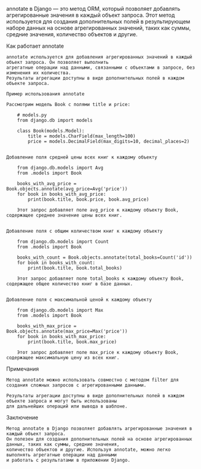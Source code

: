 annotate в Django — это метод ORM, который позволяет добавлять агрегированные значения в каждый объект запроса. 
Этот метод используется для создания дополнительных полей в результирующем наборе данных на основе агрегированных значений, 
таких как суммы, средние значения, количество объектов и другие.


Как работает annotate

    annotate используется для добавления агрегированных значений в каждый объект запроса. Он позволяет выполнить 
    агрегатные операции над данными, связанными с объектами в запросе, без изменения их количества. 
    Результаты агрегации доступны в виде дополнительных полей в каждом объекте запроса.
    
    Пример использования annotate
    
    Рассмотрим модель Book с полями title и price:
        
        # models.py
        from django.db import models
        
        class Book(models.Model):
            title = models.CharField(max_length=100)
            price = models.DecimalField(max_digits=10, decimal_places=2)

    
    Добавление поля средней цены всех книг к каждому объекту
        
        from django.db.models import Avg
        from .models import Book
        
        books_with_avg_price = Book.objects.annotate(avg_price=Avg('price'))
        for book in books_with_avg_price:
            print(book.title, book.price, book.avg_price)
        
        Этот запрос добавляет поле avg_price к каждому объекту Book, содержащее среднее значение цены всех книг.
    

    Добавление поля с общим количеством книг к каждому объекту
        
        from django.db.models import Count
        from .models import Book
        
        books_with_count = Book.objects.annotate(total_books=Count('id'))
        for book in books_with_count:
            print(book.title, book.total_books)
        
        Этот запрос добавляет поле total_books к каждому объекту Book, содержащее общее количество книг в базе данных.


    Добавление поля с максимальной ценой к каждому объекту
        
        from django.db.models import Max
        from .models import Book
        
        books_with_max_price = Book.objects.annotate(max_price=Max('price'))
        for book in books_with_max_price:
            print(book.title, book.max_price)
        
        Этот запрос добавляет поле max_price к каждому объекту Book, содержащее максимальную цену из всех книг.


Примечания

    Метод annotate можно использовать совместно с методом filter для создания сложных запросов с агрегированными данными.

    Результаты агрегации доступны в виде дополнительных полей в каждом объекте запроса и могут быть использованы 
    для дальнейших операций или вывода в шаблоне.


Заключение

    Метод annotate в Django позволяет добавлять агрегированные значения в каждый объект запроса. 
    Он полезен для создания дополнительных полей на основе агрегированных данных, таких как суммы, средние значения, 
    количество объектов и другие. Используя annotate, можно легко выполнять агрегатные операции над данными 
    и работать с результатами в приложении Django.
    